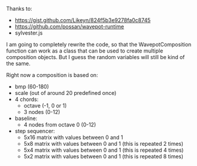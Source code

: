 Thanks to:
* https://gist.github.com/Likeyn/824f5b3e9278fa0c8745
* https://github.com/possan/wavepot-runtime
* sylvester.js

I am going to completely rewrite the code, so that the WavepotComposition function can work as a class that can be used to create multiple composition objects. But I guess the random variables will still be kind of the same.

Right now a composition is based on:

* bmp (60-180)
* scale (out of around 20 predefined once)
* 4 chords:
  * octave (-1, 0 or 1)
  * 3 nodes (0-12)
* baseline:
  * 4 nodes from octave 0 (0-12)
* step sequencer:
  * 5x16 matrix with values between 0 and 1
  * 5x8 matrix with values between 0 and 1 (this is repeated 2 times)
  * 5x4 matrix with values between 0 and 1 (this is repeated 4 times)
  * 5x2 matrix with values between 0 and 1 (this is repeated 8 times)